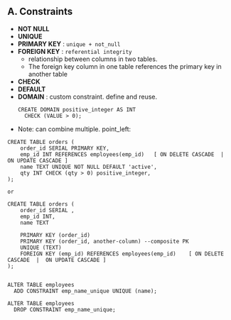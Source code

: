 ## A. **Constraints**
- **NOT NULL**
- **UNIQUE**
- **PRIMARY KEY** : `unique + not_null` 
- **FOREIGN KEY** : `referential integrity`
  - relationship between columns in two tables.
  - The foreign key column in one table references the primary key in another table
- **CHECK** 
- **DEFAULT**
- **DOMAIN** : custom constraint. define and reuse.
  ```
  CREATE DOMAIN positive_integer AS INT
    CHECK (VALUE > 0);
  ```
- Note: can combine multiple. point_left:
```
CREATE TABLE orders (
    order_id SERIAL PRIMARY KEY,
    emp_id INT REFERENCES employees(emp_id)   [ ON DELETE CASCADE  |  ON UPDATE CASCADE ]
    name TEXT UNIQUE NOT NULL DEFAULT 'active',
    qty INT CHECK (qty > 0) positive_integer,
);

or 

CREATE TABLE orders (
    order_id SERIAL ,
    emp_id INT,
    name TEXT
    
    PRIMARY KEY (order_id)
    PRIMARY KEY (order_id, another-column) --composite PK
    UNIQUE (TEXT)
    FOREIGN KEY (emp_id) REFERENCES employees(emp_id)    [ ON DELETE CASCADE  |  ON UPDATE CASCADE ]
);


ALTER TABLE employees 
  ADD CONSTRAINT emp_name_unique UNIQUE (name);

ALTER TABLE employees 
  DROP CONSTRAINT emp_name_unique;
```


